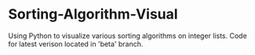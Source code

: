 # Sorting-Algorithm-Visual
Using Python to visualize various sorting algorithms on integer lists.
Code for latest verison located in 'beta' branch.
